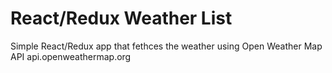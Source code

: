 # React/Redux Weather List

Simple React/Redux app that fethces the weather using Open Weather Map API api.openweathermap.org

